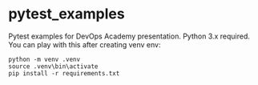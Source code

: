 # pytest_examples

Pytest examples for DevOps Academy presentation. Python 3.x required.
You can play with this after creating venv env:

```
python -m venv .venv
source .venv\bin\activate
pip install -r requirements.txt
```